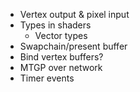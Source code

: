 ﻿- Vertex output & pixel input
- Types in shaders
	- Vector types
- Swapchain/present buffer
- Bind vertex buffers?
- MTGP over network
- Timer events